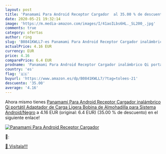 ```yaml
---
layout: post
title: 'Panamami Para Android Receptor Cargador  al 35.00 % de descuento'
date: 2020-05-21 19:32:14
image: 'https://m.media-amazon.com/images/I/41aoILbs6HL._SL200_.jpg'
comments: true
category: ofertas
author: ring
slug: 'B0841KWLL7-es Panamami Para Android Receptor Cargador inalámbrico Qi portátil Adaptador de Carga Ligera Bobina de Almohadilla para Sistema Android/Negro'
actualPrice: 4.16 EUR
currency: EUR
price: 4.16
comparePrice: 6.4 EUR
prodname: 'Panamami Para Android Receptor Cargador inalámbrico Qi portátil Adaptador de Carga Ligera Bobina de Almohadilla para Sistema Android/Negro'
country: 'es'
flag: '🇪🇸'
buyurl: 'https://www.amazon.es/dp/B0841KWLL7/?tag=tolees-21'
descuento: '35.00'
average: '4.16'
---
```


Ahora mismo tienes [Panamami Para Android Receptor Cargador inalámbrico Qi portátil Adaptador de Carga Ligera Bobina de Almohadilla para Sistema Android/Negro](https://www.amazon.es/dp/B0841KWLL7/?tag=tolees-21) a 4.16 EUR (original: 6.4 EUR) (35.00 %  de descuento) en el siguiente enlace!

[![Panamami Para Android Receptor Cargador ](https://m.media-amazon.com/images/I/41aoILbs6HL._SL200_.jpg)](https://www.amazon.es/dp/B0841KWLL7/?tag=tolees-21)

🔎:


[🛒 Visítala!!!](https://www.amazon.es/dp/B0841KWLL7/?tag=tolees-21)
